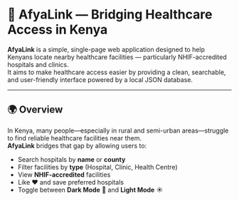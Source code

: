 # 🏥 AfyaLink — Bridging Healthcare Access in Kenya

**AfyaLink** is a simple, single-page web application designed to help Kenyans locate nearby healthcare facilities — particularly NHIF-accredited hospitals and clinics.  
It aims to make healthcare access easier by providing a clean, searchable, and user-friendly interface powered by a local JSON database.

---

## 🌍 Overview

In Kenya, many people—especially in rural and semi-urban areas—struggle to find reliable healthcare facilities near them.  
**AfyaLink** bridges that gap by allowing users to:

- Search hospitals by **name** or **county**
- Filter facilities by **type** (Hospital, Clinic, Health Centre)
- View **NHIF-accredited** facilities
- Like ❤️ and save preferred hospitals
- Toggle between **Dark Mode** 🌙 and **Light Mode** ☀️